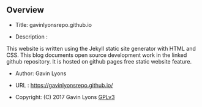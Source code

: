 
Overview
--------------------------------------------
* Title: gavinlyonsrepo.github.io

* Description :

This website is written using the Jekyll static site generator with HTML and CSS. 
This blog documents open source development work in the linked github repository. 
It is hosted on github pages free static website feature. 

* Author: Gavin Lyons

* URL : https://gavinlyonsrepo.github.io/

* Copyright: (C) 2017 Gavin Lyons  [GPLv3](https://www.gnu.org/licenses/gpl-3.0.en.html)
